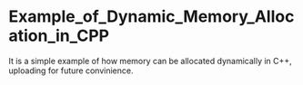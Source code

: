# Example_of_Dynamic_Memory_Allocation_in_CPP
It is a simple example of how memory can be allocated dynamically in C++, uploading for future convinience.
